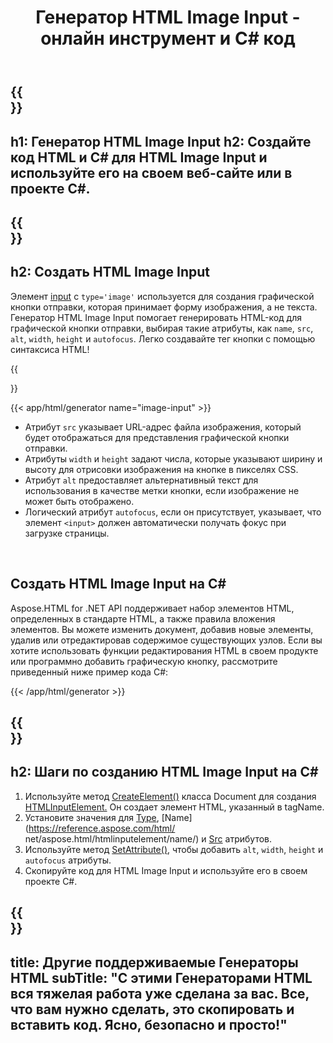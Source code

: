 ﻿---
translation: true
title: Генератор HTML Image Input - онлайн инструмент и C# код
template: /templates/_template-generators-child.md
description: Создайте HTML Image Input, просмотрите результат и скопируйте сгенерированный код HTML и C# на свой веб-сайт.
url: /net/generators/image-input/
platformtag: net
generator: Генератор HTML Image Input
element: HTML image input
tag: image-input
---

{{<section banner>}}
---
h1: Генератор HTML Image Input
h2: Создайте код HTML и C# для HTML Image Input и используйте его на своем веб-сайте или в проекте C#.
---

{{<section overview>}}
---
h2: Создать HTML Image Input
---

Элемент [input](https://html.spec.whatwg.org/multipage/input.html#the-input-element) с `type='image'` используется для создания графической кнопки отправки, которая принимает форму изображения, а не текста. Генератор HTML Image Input помогает генерировать HTML-код для графической кнопки отправки, выбирая такие атрибуты, как `name`, `src`, `alt`, `width`, `height` и `autofocus`. Легко создавайте тег кнопки с помощью синтаксиса HTML!

{{<section plugin>}}

{{< app/html/generator name="image-input" >}}
- Атрибут `src` указывает URL-адрес файла изображения, который будет отображаться для представления графической кнопки отправки.
- Атрибуты `width` и `height` задают числа, которые указывают ширину и высоту для отрисовки изображения на кнопке в пикселях CSS.
- Атрибут `alt` предоставляет альтернативный текст для использования в качестве метки кнопки, если изображение не может быть отображено.
- Логический атрибут `autofocus`, если он присутствует, указывает, что элемент `<input>` должен автоматически получать фокус при загрузке страницы.
<br>

<h2> Создать HTML Image Input на C#</h2>

Aspose.HTML for .NET API поддерживает набор элементов HTML, определенных в стандарте HTML, а также правила вложения элементов. Вы можете изменить документ, добавив новые элементы, удалив или отредактировав содержимое существующих узлов. Если вы хотите использовать функции редактирования HTML в своем продукте или программно добавить графическую кнопку, рассмотрите приведенный ниже пример кода C#:

{{< /app/html/generator >}}

{{<section steps>}}
---
h2: Шаги по созданию HTML Image Input на C#
---
1. Используйте метод [CreateElement()](https://reference.aspose.com/html/net/aspose.html.dom/document/createelement/) класса Document для создания [HTMLInputElement.](https://reference.aspose.com/html/net/aspose.html/htmlinputelement/) Он создает элемент HTML, указанный в tagName.
1. Установите значения для [Type](https://reference.aspose.com/html/net/aspose.html/htmlinputelement/type/), [Name](https://reference.aspose.com/html/ net/aspose.html/htmlinputelement/name/) и [Src](https://reference.aspose.com/html/net/aspose.html/htmlinputelement/src/) атрибутов.
1. Используйте метод [SetAttribute()](https://reference.aspose.com/html/net/aspose.html.dom/element/setattribute/), чтобы добавить `alt`, `width`, `height` и `autofocus` атрибуты.
1. Скопируйте код для HTML Image Input и используйте его в своем проекте C#.

{{<section other-generators>}}
---
title: Другие поддерживаемые Генераторы HTML
subTitle: "С этими Генераторами HTML вся тяжелая работа уже сделана за вас. Все, что вам нужно сделать, это скопировать и вставить код. Ясно, безопасно и просто!"
---